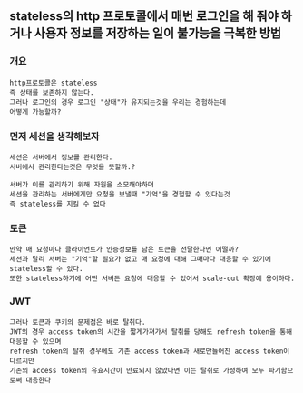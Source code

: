 ## stateless의 http 프로토콜에서  매번 로그인을 해 줘야 하거나 사용자 정보를 저장하는 일이 불가능을 극복한 방법

### 개요
```
http프로토콜은 stateless
즉 상태를 보존하지 않는다.
그러나 로그인의 경우 로그인 "상태"가 유지되는것을 우리는 경험하는데
어떻게 가능할까?
```

### 먼저 세션을 생각해보자
```
세션은 서버에서 정보를 관리한다.
서버에서 관리한다는것은 무엇을 뜻할까.?

서버가 이를 관리하기 위해 자원을 소모해야하며
세션을 관리하는 서버에게만 요청을 보낼때 "기억"을 경험할 수 있다는것
즉 stateless를 지킬 수 없다
```

### 토큰
```
만약 매 요청마다 클라이언트가 인증정보를 담은 토큰을 전달한다면 어떨까?
세션과 달리 서버는 "기억"할 필요가 없고 매 요청에 대해 그때마다 대응할 수 있기에 stateless할 수 있다.
또한 stateless하기에 어떤 서버든 요청에 대응할 수 있어서 scale-out 확장에 용이하다.
```

### JWT
```
그러나 토큰과 쿠키의 문제점은 바로 탈취다.
JWT의 경우 access token의 시간을 짧게가져가서 탈취를 당해도 refresh token을 통해 대응할 수 있으며
refresh token의 탈취 경우에도 기존 access token과 새로만들어진 access token이 다르지만 
기존의 access token의 유효시간이 만료되지 않았다면 이는 탈취로 가정하여 모두 파기함으로써 대응한다
```
